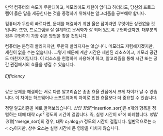 만약 컴퓨터의 속도가 무한대이고, 메모리에도 제한이 없다고 하더라도, 당신의 프로그램이 옳은 답을 제공한다는 것을 증명하기 위해서는 알고리즘을 공부해야 합니다.

컴퓨터가 무한히 빠르다면, 문제를 해결하기 위한 옳은 답이라면 무엇이든 상관없을 것입니다. 또한, 프로그램을 잘 설계하고 문서화가 잘 되어 있도록 구현하겠지만, 대부분의 경우 구현하기 가장 쉬운 방법을 찾을 것입니다.

컴퓨터는 분명히 빨라지지만, 무한히 빨라지지는 않습니다. 메모리도 저렴해지겠지만, 제한이 없을 수는 없습니다. 그렇기 때문에 계산 시간은 제한된 리소스이고, 메모리 공간도 마찬가지입니다. 이 리소스를 현명하게 사용해야 하고, 알고리즘을 통해 시간 또는 공간 관점에서의 효율을 챙길 수 있습니다.
###### Efficiency
같은 문제를 해결하는 서로 다른 알고리즘은 종종 효율 관점에서 크게 차이가 날 수 있습니다. 이 차이는 하드웨어나 소프트웨어의 차이로 인한 효율보다 더 중요할 수 있습니다.

정렬 알고리즘을 예로 들어보겠습니다. *삽입 정렬*[^insertion_sort]은 $n$개의 항목을 정렬하는 데에 대략 $c_1 n^2$ 정도의 시간이 걸립니다. 즉, 실행 시간이 $n^2$에 비례합니다. *병합 정렬*[^merge_sort]의 경우, 대략 $c_2 n\log_2 n$ 정도의 시간이 걸립니다. 일반적으로는 $c_1 < c_2$이지만, 상수 요소는 실행 시간에 큰 영향을 미치지 않습니다. 
